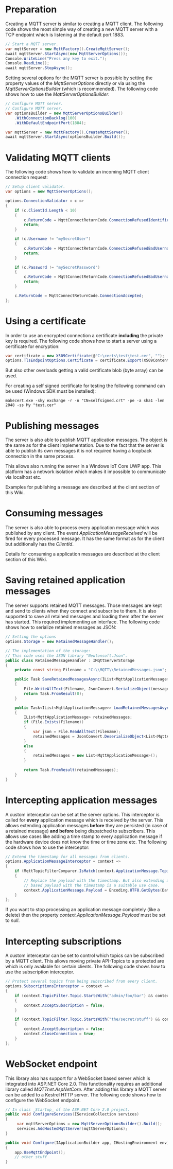 # Preparation
Creating a MQTT server is similar to creating a MQTT client. The following code shows the most simple way of creating a new MQTT server with a TCP endpoint which is listening at the default port 1883.
```csharp
// Start a MQTT server.
var mqttServer = new MqttFactory().CreateMqttServer();
await mqttServer.StartAsync(new MqttServerOptions());
Console.WriteLine("Press any key to exit.");
Console.ReadLine();
await mqttServer.StopAsync();
```

Setting several options for the MQTT server is possible by setting the property values of the _MqttServerOptions_ directly or via using the _MqttServerOptionsBuilder_ (which is recommended). The following code shows how to use the _MqttServerOptionsBuilder_.
```csharp
// Configure MQTT server.
// Configure MQTT server.
var optionsBuilder = new MqttServerOptionsBuilder()
    .WithConnectionBacklog(100)
    .WithDefaultEndpointPort(1884);

var mqttServer = new MqttFactory().CreateMqttServer();
await mqttServer.StartAsync(optionsBuilder.Build());
```

# Validating MQTT clients
The following code shows how to validate an incoming MQTT client connection request:
```csharp
// Setup client validator.
var options = new MqttServerOptions();

options.ConnectionValidator = c =>
{
    if (c.ClientId.Length < 10)
    {
        c.ReturnCode = MqttConnectReturnCode.ConnectionRefusedIdentifierRejected;
        return;
    }

    if (c.Username != "mySecretUser")
    {
        c.ReturnCode = MqttConnectReturnCode.ConnectionRefusedBadUsernameOrPassword;
        return;
    }

    if (c.Password != "mySecretPassword")
    {
        c.ReturnCode = MqttConnectReturnCode.ConnectionRefusedBadUsernameOrPassword;
        return;
    }

    c.ReturnCode = MqttConnectReturnCode.ConnectionAccepted;
};
```

# Using a certificate
In order to use an encrypted connection a certificate __including__ the private key is required. The following code shows how to start a server using a certificate for encryption:
```csharp
var certificate = new X509Certificate(@"C:\certs\test\test.cer", "");
options.TlsEndpointOptions.Certificate = certificate.Export(X509ContentType.Cert);
```
But also other overloads getting a valid certificate blob (byte array) can be used.

For creating a self signed certificate for testing the following command can be used (Windows SDK must be installed):

`makecert.exe -sky exchange -r -n "CN=selfsigned.crt" -pe -a sha1 -len 2048 -ss My "test.cer"`

# Publishing messages
The server is also able to publish MQTT application messages. The object is the same as for the client implementation. Due to the fact that the server is able to publish its own messages it is not required having a loopback connection in the same process. 

This allows also running the server in a Windows IoT Core UWP app. This platform has a network isolation which makes it impossible to communicate via localhost etc. 

Examples for publishing a message are described at the client section of this Wiki.

# Consuming messages
The server is also able to process every application message which was published by any client. The event _ApplicationMessageReceived_ will be fired for every processed message. It has the same format as for the client but additionally has the _ClientId_. 

Details for consuming a application messages are described at the client section of this Wiki.

# Saving retained application messages
The server supports retained MQTT messages. Those messages are kept and send to clients when they connect and subscribe to them. It is also supported to save all retained messages and loading them after the server has started. This required implementing an interface. The following code shows how to serialize retained messages as JSON:
```csharp
// Setting the options
options.Storage = new RetainedMessageHandler();

// The implementation of the storage:
// This code uses the JSON library "Newtonsoft.Json".
public class RetainedMessageHandler : IMqttServerStorage
{
    private const string Filename = "C:\\MQTT\\RetainedMessages.json";

    public Task SaveRetainedMessagesAsync(IList<MqttApplicationMessage> messages)
    {
        File.WriteAllText(Filename, JsonConvert.SerializeObject(messages));
        return Task.FromResult(0);
    }

    public Task<IList<MqttApplicationMessage>> LoadRetainedMessagesAsync()
    {
        IList<MqttApplicationMessage> retainedMessages;
        if (File.Exists(Filename))
        {
            var json = File.ReadAllText(Filename);
            retainedMessages = JsonConvert.DeserializeObject<List<MqttApplicationMessage>>(json);
        }
        else
        {
            retainedMessages = new List<MqttApplicationMessage>();
        }
            
        return Task.FromResult(retainedMessages);
    }
}
```
# Intercepting application messages
A custom interceptor can be set at the server options. This interceptor is called for __every__ application message which is received by the server. This allows extending application messages __before__ they are persisted (in case of a retained message) __and before__ being dispatched to subscribers. This allows use cases like adding a time stamp to every application message if the hardware device does not know the time or time zone etc. The following code shows how to use the interceptor:
```csharp
// Extend the timestamp for all messages from clients.
options.ApplicationMessageInterceptor = context =>
{
    if (MqttTopicFilterComparer.IsMatch(context.ApplicationMessage.Topic, "/myTopic/WithTimestamp/#"))
    {
        // Replace the payload with the timestamp. But also extending a JSON 
        // based payload with the timestamp is a suitable use case.
        context.ApplicationMessage.Payload = Encoding.UTF8.GetBytes(DateTime.Now.ToString("O"));
    }
};
```

If you want to stop processing an application message completely (like a delete) then the property _context.ApplicationMessage.Payload_ must be set to _null_.

# Intercepting subscriptions
A custom interceptor can be set to control which topics can be subscribed by a MQTT client. This allows moving private API-Topics to a protected are which is only available for certain clients. The following code shows how to use the subscription interceptor.
```csharp
// Protect several topics from being subscribed from every client.
options.SubscriptionsInterceptor = context =>
{
    if (context.TopicFilter.Topic.StartsWith("admin/foo/bar") && context.ClientId != "theAdmin")
    {
        context.AcceptSubscription = false;
    }

    if (context.TopicFilter.Topic.StartsWith("the/secret/stuff") && context.ClientId != "Imperator")
    {
        context.AcceptSubscription = false;
        context.CloseConnection = true;
    }
};
```

# WebSocket endpoint
This library also has support for a WebSocket based server which is integrated into ASP.NET Core 2.0. This functionality requires an additional library called _MQTTnet.AspNetCore_. After adding this library a MQTT server can be added to a Kestrel HTTP server. The following code shows how to configure the WebSocket endpoint.
```csharp
// In class _Startup_ of the ASP.NET Core 2.0 project.
public void ConfigureServices(IServiceCollection services)
{
     var mqttServerOptions = new MqttServerOptionsBuilder().Build();
     services.AddHostedMqttServer(mqttServerOptions);
}

public void Configure(IApplicationBuilder app, IHostingEnvironment env)
{
    app.UseMqttEndpoint();
    // other stuff
}
```